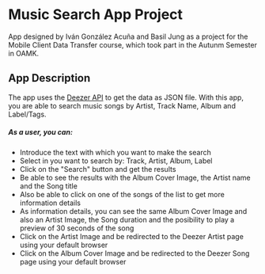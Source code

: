 # Music Search App Project

App designed by Iván González Acuña and Basil Jung as a project for the Mobile Client Data Transfer course, which took part in the Autunm Semester in OAMK.

## App Description

The app uses the [Deezer API](https://developers.deezer.com/api) to get the data as JSON file. With this app, you are able to search music songs by Artist, Track Name, Album and Label/Tags.

##### As a user, you can:

- Introduce the text with which you want to make the search
- Select in you want to search by: Track, Artist, Album, Label
- Click on the "Search" button and get the results
- Be able to see the results with the Album Cover Image, the Artist name and the Song title
- Also be able to click on one of the songs of the list to get more information details
- As information details, you can see the same Album Cover Image and also an Artist Image, the Song duration and the posibility to play a preview of 30 seconds of the song
- Click on the Artist Image and be redirected to the Deezer Artist page using your default browser
- Click on the Album Cover Image and be redirected to the Deezer Song page using your default browser
